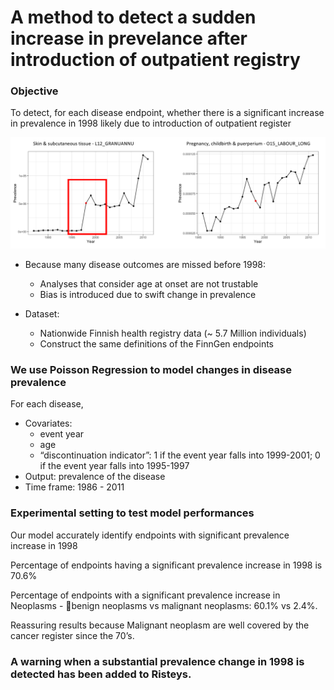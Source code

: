 # A method to detect a sudden increase in prevelance after introduction of outpatient registry

### Objective

To detect, for each disease endpoint, whether there is a significant increase in prevalence in 1998 likely due to introduction of outpatient register

![alt text](https://raw.githubusercontent.com/dsgelab/jump1998/main/images/objective.png?token=ADYUDSA34AEUIDWB7RNXSA3ABJMIG)

- Because many disease outcomes are missed before 1998:
	* Analyses that consider age at onset are not trustable
	* Bias is introduced due to swift change in prevalence

- Dataset: 
	* Nationwide Finnish health registry data (~ 5.7 Million individuals)
	* Construct the same definitions of the FinnGen endpoints

### We use Poisson Regression to model changes in  disease prevalence

For each disease, 
- Covariates:
	* event year
	* age
	* “discontinuation indicator”: 1 if the event year falls into 1999-2001; 0 if the event year falls into 1995-1997
- Output: prevalence of the disease
- Time frame: 1986 - 2011

### Experimental setting to test model performances


Our model accurately identify endpoints  with significant prevalence increase in 1998


Percentage of endpoints having a significant prevalence increase in 1998 is 70.6%

Percentage of endpoints with a significant prevalence increase in Neoplasms - benign neoplasms vs malignant neoplasms: 60.1% vs 2.4%.

Reassuring results because Malignant neoplasm are well covered by the cancer register since the 70’s.


### A warning when a substantial prevalence change in 1998 is detected has been added to Risteys.

